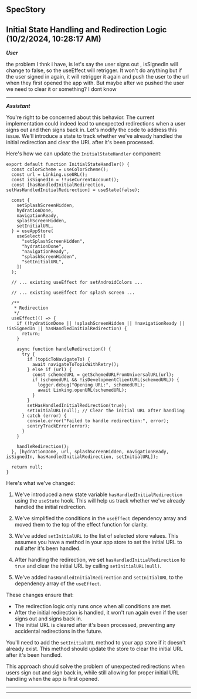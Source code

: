 ## SpecStory

## Initial State Handling and Redirection Logic (10/2/2024, 10:28:17 AM)

_**User**_

the problem I thnk i have, is let's say the user signs out , isSignedIn will change to false, so the useEffect will retrigger. It won't do anything but if the user signed in again, it will retrigger it again and push the user to the url when they first opened the app with. But maybe after we pushed the user we need to clear it or something? I dont know

---

_**Assistant**_

You're right to be concerned about this behavior. The current implementation could indeed lead to unexpected redirections when a user signs out and then signs back in. Let's modify the code to address this issue. We'll introduce a state to track whether we've already handled the initial redirection and clear the URL after it's been processed.

Here's how we can update the `InitialStateHandler` component:

```typescript:components/StateHandlers/InitialStateHandler.tsx
export default function InitialStateHandler() {
  const colorScheme = useColorScheme();
  const url = Linking.useURL();
  const isSignedIn = !!useCurrentAccount();
  const [hasHandledInitialRedirection, setHasHandledInitialRedirection] = useState(false);

  const {
    setSplashScreenHidden,
    hydrationDone,
    navigationReady,
    splashScreenHidden,
    setInitialURL,
  } = useAppStore(
    useSelect([
      "setSplashScreenHidden",
      "hydrationDone",
      "navigationReady",
      "splashScreenHidden",
      "setInitialURL",
    ])
  );

  // ... existing useEffect for setAndroidColors ...

  // ... existing useEffect for splash screen ...

  /**
   * Redirection
   */
  useEffect(() => {
    if (!hydrationDone || !splashScreenHidden || !navigationReady || !isSignedIn || hasHandledInitialRedirection) {
      return;
    }

    async function handleRedirection() {
      try {
        if (topicToNavigateTo) {
          await navigateToTopicWithRetry();
        } else if (url) {
          const schemedURL = getSchemedURLFromUniversalURL(url);
          if (schemedURL && !isDevelopmentClientURL(schemedURL)) {
            logger.debug("Opening URL:", schemedURL);
            await Linking.openURL(schemedURL);
          }
        }
        setHasHandledInitialRedirection(true);
        setInitialURL(null); // Clear the initial URL after handling
      } catch (error) {
        console.error("Failed to handle redirection:", error);
        sentryTrackError(error);
      }
    }

    handleRedirection();
  }, [hydrationDone, url, splashScreenHidden, navigationReady, isSignedIn, hasHandledInitialRedirection, setInitialURL]);

  return null;
}
```

Here's what we've changed:

1. We've introduced a new state variable `hasHandledInitialRedirection` using the `useState` hook. This will help us track whether we've already handled the initial redirection.

2. We've simplified the conditions in the `useEffect` dependency array and moved them to the top of the effect function for clarity.

3. We've added `setInitialURL` to the list of selected store values. This assumes you have a method in your app store to set the initial URL to null after it's been handled.

4. After handling the redirection, we set `hasHandledInitialRedirection` to `true` and clear the initial URL by calling `setInitialURL(null)`.

5. We've added `hasHandledInitialRedirection` and `setInitialURL` to the dependency array of the `useEffect`.

These changes ensure that:

- The redirection logic only runs once when all conditions are met.
- After the initial redirection is handled, it won't run again even if the user signs out and signs back in.
- The initial URL is cleared after it's been processed, preventing any accidental redirections in the future.

You'll need to add the `setInitialURL` method to your app store if it doesn't already exist. This method should update the store to clear the initial URL after it's been handled.

This approach should solve the problem of unexpected redirections when users sign out and sign back in, while still allowing for proper initial URL handling when the app is first opened.

---



---

